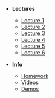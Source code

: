 - **Lectures**

  - [Lecture 1](/lecture-1/lecture.md)
  - [Lecture 2](/lecture-2/lecture.md)
  - [Lecture 3](/lecture-3/lecture.md)
  - [Lecture 4](/lecture-4/lecture.md)
  - [Lecture 5](/lecture-5/lecture.md)
  - [Lecture 6](/lecture-6/lecture.md)

- **Info**
  - [Homework](/homework/homework.md)
  - [Videos](/videos/videos.md)
  - [Demos](/demos/demos.md)
